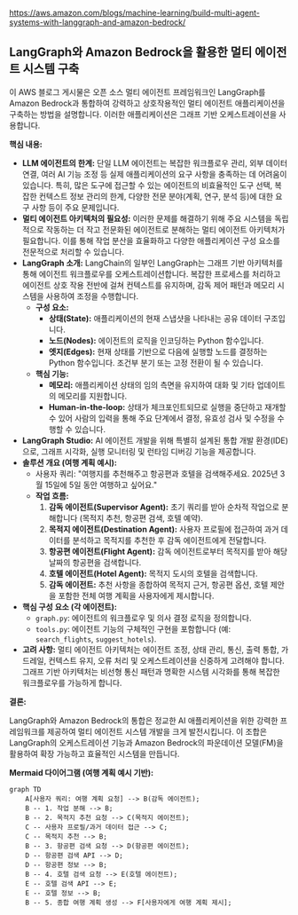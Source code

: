 https://aws.amazon.com/blogs/machine-learning/build-multi-agent-systems-with-langgraph-and-amazon-bedrock/

## LangGraph와 Amazon Bedrock을 활용한 멀티 에이전트 시스템 구축

이 AWS 블로그 게시물은 오픈 소스 멀티 에이전트 프레임워크인 LangGraph를 Amazon Bedrock과 통합하여 강력하고 상호작용적인 멀티 에이전트 애플리케이션을 구축하는 방법을 설명합니다. 이러한 애플리케이션은 그래프 기반 오케스트레이션을 사용합니다.

**핵심 내용:**

*   **LLM 에이전트의 한계:** 단일 LLM 에이전트는 복잡한 워크플로우 관리, 외부 데이터 연결, 여러 AI 기능 조정 등 실제 애플리케이션의 요구 사항을 충족하는 데 어려움이 있습니다. 특히, 많은 도구에 접근할 수 있는 에이전트의 비효율적인 도구 선택, 복잡한 컨텍스트 정보 관리의 한계, 다양한 전문 분야(계획, 연구, 분석 등)에 대한 요구 사항 등이 주요 문제입니다.
*   **멀티 에이전트 아키텍처의 필요성:** 이러한 문제를 해결하기 위해 주요 시스템을 독립적으로 작동하는 더 작고 전문화된 에이전트로 분해하는 멀티 에이전트 아키텍처가 필요합니다. 이를 통해 작업 분산을 효율화하고 다양한 애플리케이션 구성 요소를 전문적으로 처리할 수 있습니다.
*   **LangGraph 소개:** LangChain의 일부인 LangGraph는 그래프 기반 아키텍처를 통해 에이전트 워크플로우를 오케스트레이션합니다. 복잡한 프로세스를 처리하고 에이전트 상호 작용 전반에 걸쳐 컨텍스트를 유지하며, 감독 제어 패턴과 메모리 시스템을 사용하여 조정을 수행합니다.
    *   **구성 요소:**
        *   **상태(State):** 애플리케이션의 현재 스냅샷을 나타내는 공유 데이터 구조입니다.
        *   **노드(Nodes):** 에이전트의 로직을 인코딩하는 Python 함수입니다.
        *   **엣지(Edges):** 현재 상태를 기반으로 다음에 실행할 노드를 결정하는 Python 함수입니다. 조건부 분기 또는 고정 전환이 될 수 있습니다.
    *   **핵심 기능:**
        *   **메모리:** 애플리케이션 상태의 임의 측면을 유지하여 대화 및 기타 업데이트의 메모리를 지원합니다.
        *   **Human-in-the-loop:** 상태가 체크포인트되므로 실행을 중단하고 재개할 수 있어 사람의 입력을 통해 주요 단계에서 결정, 유효성 검사 및 수정을 수행할 수 있습니다.
*   **LangGraph Studio:** AI 에이전트 개발을 위해 특별히 설계된 통합 개발 환경(IDE)으로, 그래프 시각화, 실행 모니터링 및 런타임 디버깅 기능을 제공합니다.
*   **솔루션 개요 (여행 계획 예시):**
    *   사용자 쿼리: "여행지를 추천해주고 항공편과 호텔을 검색해주세요. 2025년 3월 15일에 5일 동안 여행하고 싶어요."
    *   **작업 흐름:**
        1.  **감독 에이전트(Supervisor Agent):** 초기 쿼리를 받아 순차적 작업으로 분해합니다 (목적지 추천, 항공편 검색, 호텔 예약).
        2.  **목적지 에이전트(Destination Agent):** 사용자 프로필에 접근하여 과거 데이터를 분석하고 목적지를 추천한 후 감독 에이전트에게 전달합니다.
        3.  **항공편 에이전트(Flight Agent):** 감독 에이전트로부터 목적지를 받아 해당 날짜의 항공편을 검색합니다.
        4.  **호텔 에이전트(Hotel Agent):** 목적지 도시의 호텔을 검색합니다.
        5.  **감독 에이전트:** 추천 사항을 종합하여 목적지 근거, 항공편 옵션, 호텔 제안을 포함한 전체 여행 계획을 사용자에게 제시합니다.
*   **핵심 구성 요소 (각 에이전트):**
    *   `graph.py`: 에이전트의 워크플로우 및 의사 결정 로직을 정의합니다.
    *   `tools.py`: 에이전트 기능의 구체적인 구현을 포함합니다 (예: `search_flights`, `suggest_hotels`).
*   **고려 사항:** 멀티 에이전트 아키텍처는 에이전트 조정, 상태 관리, 통신, 출력 통합, 가드레일, 컨텍스트 유지, 오류 처리 및 오케스트레이션을 신중하게 고려해야 합니다. 그래프 기반 아키텍처는 비선형 통신 패턴과 명확한 시스템 시각화를 통해 복잡한 워크플로우를 가능하게 합니다.

**결론:**

LangGraph와 Amazon Bedrock의 통합은 정교한 AI 애플리케이션을 위한 강력한 프레임워크를 제공하여 멀티 에이전트 시스템 개발을 크게 발전시킵니다. 이 조합은 LangGraph의 오케스트레이션 기능과 Amazon Bedrock의 파운데이션 모델(FM)을 활용하여 확장 가능하고 효율적인 시스템을 만듭니다.

**Mermaid 다이어그램 (여행 계획 예시 기반):**

```mermaid
graph TD
    A[사용자 쿼리: 여행 계획 요청] --> B(감독 에이전트);
    B -- 1. 작업 분해 --> B;
    B -- 2. 목적지 추천 요청 --> C(목적지 에이전트);
    C -- 사용자 프로필/과거 데이터 접근 --> C;
    C -- 목적지 추천 --> B;
    B -- 3. 항공편 검색 요청 --> D(항공편 에이전트);
    D -- 항공편 검색 API --> D;
    D -- 항공편 정보 --> B;
    B -- 4. 호텔 검색 요청 --> E(호텔 에이전트);
    E -- 호텔 검색 API --> E;
    E -- 호텔 정보 --> B;
    B -- 5. 종합 여행 계획 생성 --> F[사용자에게 여행 계획 제시];
```